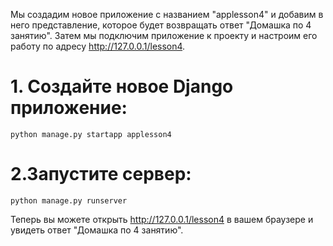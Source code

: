 Мы создадим новое приложение с названием "applesson4" и добавим в него представление, которое будет возвращать ответ "Домашка по 4 занятию". Затем мы подключим приложение к проекту и настроим его работу по адресу http://127.0.0.1/lesson4.

# 1. Создайте новое Django приложение:

```
python manage.py startapp applesson4
```

# 2.Запустите сервер:

```
python manage.py runserver
```

Теперь вы можете открыть http://127.0.0.1/lesson4 в вашем браузере и увидеть ответ "Домашка по 4 занятию".
